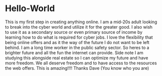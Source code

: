 # Hello-World
This is my first step in creating anything online.
I am a mid-20s adult looking to break into the cyber world and utilize it for the greater good. I also wish to use it as a secondary source or even primary source of income by learning how to do what is required for cyber jobs.
I love the flexibility that being online offers and as it the way of the future I do not want to be left behind. 
I am a long time worker in the public safety sector. So heres to a brighter future and all the fun the internet can provide. 
Side note I am studying this alongside real estate so I can optimize my future and have more freedom. We all deserve freedom and to have access to the resources the web offers.
This is amazing!!!!
Thanks Dave (You know who you are)
